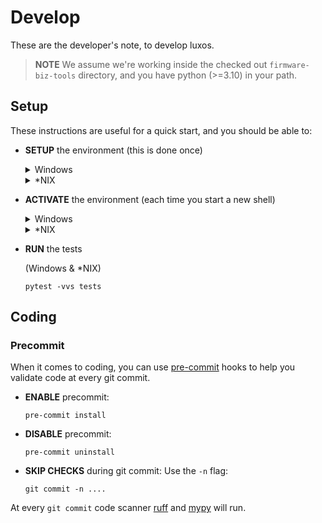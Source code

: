 # Develop

These are the developer's note, to develop luxos.

> **NOTE** We assume we're working inside the checked out
> `firmware-biz-tools` directory, and you have python (>=3.10)
> in your path.

## Setup

These instructions are useful for a quick start, and
you should be able to:

- **SETUP** the environment (this is done once)
  <details><summary>Windows</summary>

  ```shell
  python -m venv myenv
  .\myenv\Scripts\activate  

  pip install -r tests\requirements.txt
  pip install -e .
  ```
  </details>
  
  <details><summary>*NIX</summary>
  
  ```shell
  python -m venv myenv  
  source ./myenv/bin/activate
  
  pip install -r tests\requirements.txt
  pip install -e .
  ```
  
- **ACTIVATE** the environment (each time you start a new shell)
  <details><summary>Windows</summary>

  ```shell
  .\myenv\Scripts\activate
  ```
  </details>
  <details><summary>*NIX</summary>

  ```shell
  source ./myenv/bin/activate
  ```
  </details>
  
- **RUN** the tests
  
  (Windows & *NIX)
  ```shell
  pytest -vvs tests
  ```

## Coding

### Precommit
When it comes to coding, you can use [pre-commit](https://pre-commit.com/) hooks
to help you validate code at every git commit.

- **ENABLE** precommit:
  ```shell
  pre-commit install
  ```

- **DISABLE** precommit:
  ```shell
  pre-commit uninstall
  ```

- **SKIP CHECKS** during git commit:
  Use the `-n` flag:
  ```shell
  git commit -n ....
  ```



At every `git commit` code scanner [ruff](https://github.com/astral-sh/ruff) and
[mypy](https://mypy-lang.org) will run.
